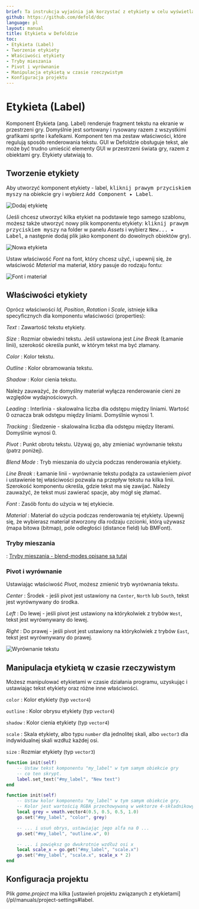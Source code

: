 ```yaml
---
brief: Ta instrukcja wyjaśnia jak korzystać z etykiety w celu wyświetlania tekstu w grach.
github: https://github.com/defold/doc
language: pl
layout: manual
title: Etykieta w Defoldzie
toc:
- Etykieta (Label)
- Tworzenie etykiety
- Właściwości etykiety
- Tryby mieszania
- Pivot i wyrównanie
- Manipulacja etykietą w czasie rzeczywistym
- Konfiguracja projektu
---
```


# Etykieta (Label)

Komponent Etykieta (ang. Label) renderuje fragment tekstu na ekranie w przestrzeni gry. Domyślnie jest sortowany i rysowany razem z wszystkimi grafikami sprite i kafelkami. Komponent ten ma zestaw właściwości, które regulują sposób renderowania tekstu. GUI w Defoldzie obsługuje tekst, ale może być trudno umieścić elementy GUI w przestrzeni świata gry, razem z obiektami gry. Etykiety ułatwiają to.

## Tworzenie etykiety

Aby utworzyć komponent etykiety - label, <kbd>kliknij prawym przyciskiem myszy</kbd> na obiekcie gry i wybierz <kbd>Add Component ▸ Label</kbd>.

![Dodaj etykietę](/manuals/images/label/add_label.png)

(Jeśli chcesz utworzyć kilka etykiet na podstawie tego samego szablonu, możesz także utworzyć nowy plik komponentu etykiety: <kbd>kliknij prawym przyciskiem myszy</kbd> na folder w panelu *Assets* i wybierz <kbd>New... ▸ Label</kbd>, a następnie dodaj plik jako komponent do dowolnych obiektów gry).

![Nowa etykieta](/manuals/images/label/label.png)

Ustaw właściwość *Font* na font, który chcesz użyć, i upewnij się, że właściwość *Material* ma materiał, który pasuje do rodzaju fontu:

![Font i materiał](/manuals/images/label/font_material.png)

## Właściwości etykiety

Oprócz właściwości *Id*, *Position*, *Rotation* i *Scale*, istnieje kilka specyficznych dla komponentu właściwości (properties):

*Text*
: Zawartość tekstu etykiety.

*Size*
: Rozmiar obwiedni tekstu. Jeśli ustawiona jest *Line Break* (Łamanie linii), szerokość określa punkt, w którym tekst ma być złamany.

*Color*
: Kolor tekstu.

*Outline*
: Kolor obramowania tekstu.

*Shadow*
: Kolor cienia tekstu.

<div class='sidenote' markdown='1'>
Należy zauważyć, że domyślny materiał wyłącza renderowanie cieni ze względów wydajnościowych.
</div>

*Leading*
: Interlinia - skalowalna liczba dla odstępu między liniami. Wartość 0 oznacza brak odstępu między liniami. Domyślnie wynosi 1.

*Tracking*
: Śledzenie - skalowalna liczba dla odstępu między literami. Domyślnie wynosi 0.

*Pivot*
: Punkt obrotu tekstu. Używaj go, aby zmieniać wyrównanie tekstu (patrz poniżej).

*Blend Mode*
: Tryb mieszania do użycia podczas renderowania etykiety.

*Line Break*
: Łamanie linii - wyrównanie tekstu podąża za ustawieniem *pivot* i ustawienie tej właściwości pozwala na przepływ tekstu na kilka linii. Szerokość komponentu określa, gdzie tekst ma się zawijać. Należy zauważyć, że tekst musi zawierać spacje, aby mógł się złamać.

*Font*
: Zasób fontu do użycia w tej etykiecie.

*Material*
: Materiał do użycia podczas renderowania tej etykiety. Upewnij się, że wybierasz materiał stworzony dla rodzaju czcionki, którą używasz (mapa bitowa (bitmap), pole odległości (distance field) lub BMFont).

### Tryby mieszania
: [Tryby mieszania - blend-modes opisane są tutaj](/shared/blend-modes.md)

### Pivot i wyrównanie

Ustawiając właściwość *Pivot*, możesz zmienić tryb wyrównania tekstu.

*Center*
: Środek - jeśli pivot jest ustawiony na `Center`, `North` lub `South`, tekst jest wyrównywany do środka.

*Left*
: Do lewej - jeśli pivot jest ustawiony na którykolwiek z trybów `West`, tekst jest wyrównywany do lewej.

*Right*
: Do prawej - jeśli pivot jest ustawiony na którykolwiek z trybów `East`, tekst jest wyrównywany do prawej.

![Wyrównanie tekstu](/manuals/images/label/align.png)

## Manipulacja etykietą w czasie rzeczywistym

Możesz manipulować etykietami w czasie działania programu, uzyskując i ustawiając tekst etykiety oraz różne inne właściwości.

`color`
: Kolor etykiety (typ `vector4`)

`outline`
: Kolor obrysu etykiety (typ `vector4`)

`shadow`
: Kolor cienia etykiety (typ `vector4`)

`scale`
: Skala etykiety, albo typu `number` dla jednolitej skali, albo `vector3` dla indywidualnej skali wzdłuż każdej osi.

`size`
: Rozmiar etykiety (typ `vector3`)

```lua
function init(self)
    -- Ustaw tekst komponentu "my_label" w tym samym obiekcie gry
    -- co ten skrypt.
    label.set_text("#my_label", "New text")
end
```

```lua
function init(self)
    -- Ustaw kolor komponentu "my_label" w tym samym obiekcie gry.
    -- Kolor jest wartością RGBA przechowywaną w wektorze 4-składnikowym.
    local grey = vmath.vector4(0.5, 0.5, 0.5, 1.0)
    go.set("#my_label", "color", grey)

    -- ... i usuń obrys, ustawiając jego alfa na 0 ...
    go.set("#my_label", "outline.w", 0)

    -- ... i powiększ go dwukrotnie wzdłuż osi x
    local scale_x = go.get("#my_label", "scale.x")
    go.set("#my_label", "scale.x", scale_x * 2)
end
```

## Konfiguracja projektu

Plik *game.project* ma kilka [ustawień projektu związanych z etykietami](/pl/manuals/project-settings#label.